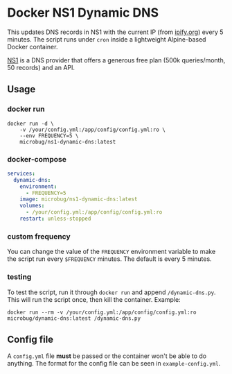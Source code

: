# Docker NS1 Dynamic DNS
This updates DNS records in NS1 with the current IP (from [ipify.org](https://www.ipify.org)) every 5 minutes. The script runs under `cron` inside a lightweight Alpine-based Docker container.

[NS1](https://ns1.com) is a DNS provider that offers a generous free plan (500k queries/month, 50 records) and an API.

## Usage
### docker run
```
docker run -d \
    -v /your/config.yml:/app/config/config.yml:ro \
    --env FREQUENCY=5 \
    microbug/ns1-dynamic-dns:latest
```

### docker-compose
```yaml
services:
  dynamic-dns:
    environment:
      - FREQUENCY=5
    image: microbug/ns1-dynamic-dns:latest
    volumes:
      - /your/config.yml:/app/config/config.yml:ro
    restart: unless-stopped
```

### custom frequency
You can change the value of the `FREQUENCY` environment variable to make the script run every `$FREQUENCY` minutes. The default is every 5 minutes.

### testing
To test the script, run it through `docker run` and append `/dynamic-dns.py`. This will run the script once, then kill the container. Example:

```
docker run --rm -v /your/config.yml:/app/config/config.yml:ro microbug/dynamic-dns:latest /dynamic-dns.py
```

## Config file
A `config.yml` file **must** be passed or the container won't be able to do anything. The format for the config file can be seen in `example-config.yml`.

